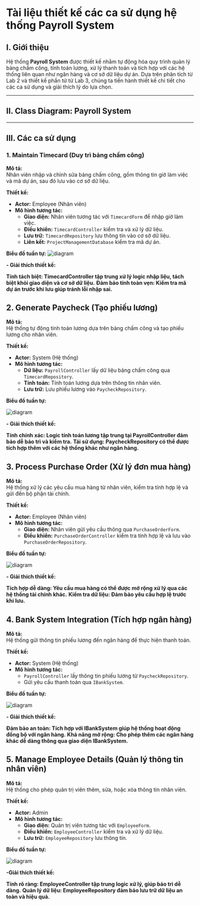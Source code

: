 
# **Tài liệu thiết kế các ca sử dụng hệ thống Payroll System**

## **I. Giới thiệu**
Hệ thống **Payroll System** được thiết kế nhằm tự động hóa quy trình quản lý bảng chấm công, tính toán lương, xử lý thanh toán và tích hợp với các hệ thống liên quan như ngân hàng và cơ sở dữ liệu dự án. Dựa trên phân tích từ Lab 2 và thiết kế phần tử từ Lab 3, chúng ta tiến hành thiết kế chi tiết cho các ca sử dụng và giải thích lý do lựa chọn.

---
## **II. Class Diagram: Payroll System**

---
## **III. Các ca sử dụng**

### **1. Maintain Timecard (Duy trì bảng chấm công)**

**Mô tả:**  
Nhân viên nhập và chỉnh sửa bảng chấm công, gồm thông tin giờ làm việc và mã dự án, sau đó lưu vào cơ sở dữ liệu.

**Thiết kế:**  
- **Actor:** Employee (Nhân viên)  
- **Mô hình tương tác:**  
  - **Giao diện:** Nhân viên tương tác với `TimecardForm` để nhập giờ làm việc.  
  - **Điều khiển:** `TimecardController` kiểm tra và xử lý dữ liệu.  
  - **Lưu trữ:** `TimecardRepository` lưu thông tin vào cơ sở dữ liệu.  
  - **Liên kết:** `ProjectManagementDatabase` kiểm tra mã dự án.

**Biểu đồ tuần tự:**
![diagram](https://www.planttext.com/api/plantuml/png/X98zQiCm7CLtdU9T81VmK0BzXBIbb0vTPLauRlNXodB0SuSEFKCX9dGCRQ5JF6GGz1uwGQzGcP34mPWkGlfBx_UU_j9linuNbXfRIa4eizhWLEP2LvoJM9SgeQR2NIOveoOvqqOIffKrMkoAnvkru8PmPJExFtxBSrra0LbjTswCVk3CNb55Kov3yOHQ6jE24x9rnUZem2_2zTIlbZdIp3Tl46ukCGlJ5uQPcqEw1HBVVC7LYdHrNSu-OeHptoopLl81qM9An7wrK2bOi7cNOEvRfQIlR7c3yIDC0kjPmXfw66bGWj50m8bVhIsUof0AZplgGA9-goDS_doMtGkI_g51ytjNCwYsuGeYSFwntJpGHPjImKvzynh6je68NQt9cAia_Ai_0000__y30000)

**- Giải thích thiết kế:**

**Tính tách biệt: TimecardController tập trung xử lý logic nhập liệu, tách biệt khỏi giao diện và cơ sở dữ liệu.**
**Đảm bảo tính toàn vẹn: Kiểm tra mã dự án trước khi lưu giúp tránh lỗi nhập sai.**

## **2. Generate Paycheck (Tạo phiếu lương)**

**Mô tả:**  
Hệ thống tự động tính toán lương dựa trên bảng chấm công và tạo phiếu lương cho nhân viên.

**Thiết kế:**  
- **Actor:** System (Hệ thống)  
- **Mô hình tương tác:**  
  - **Dữ liệu:** `PayrollController` lấy dữ liệu bảng chấm công qua `TimecardRepository`.  
  - **Tính toán:** Tính toán lương dựa trên thông tin nhân viên.  
  - **Lưu trữ:** Lưu phiếu lương vào `PaycheckRepository`.

**Biểu đồ tuần tự:**

![diagram](https://www.planttext.com/api/plantuml/png/T94nJiCm58Ptd-A_G2-G0LMmC30WwC0Q7AksSEpAUKRooCJC3OWGOaBjmEGC7O9o3v-0A-0gGgf8klZ9-j_tl__PFzr-sL3foDUQbPoimsreIDICMqFEQboN8HTzCLwrS4mOKXImKhNWfQjknCOsAfFXJya8bu8_72biTCNYR6fOu3p5BU7x9SKF3qgnjTX8bUBUGm-xeJLhDg4ELjC81QvIV0-eKhU5LgbxzhXFySsimMLMQl3-AzjDIIpciwrSnl6OkgTZq_ayqyLpdc7dvxRvrtXg_5tVSfWS_TCSw1E3nzSjS6dxLmEI-PHiAKoLl_KN003__mC0)

**- Giải thích thiết kế:**

  **Tính chính xác: Logic tính toán lương tập trung tại PayrollController đảm bảo dễ bảo trì và kiểm tra.**
  **Tái sử dụng: PaycheckRepository có thể được tích hợp thêm với các hệ thống khác như ngân hàng.** 

## **3. Process Purchase Order (Xử lý đơn mua hàng)**

**Mô tả:**  
Hệ thống xử lý các yêu cầu mua hàng từ nhân viên, kiểm tra tính hợp lệ và gửi đến bộ phận tài chính.

**Thiết kế:**  
- **Actor:** Employee (Nhân viên)  
- **Mô hình tương tác:**  
  - **Giao diện:** Nhân viên gửi yêu cầu thông qua `PurchaseOrderForm`.  
  - **Điều khiển:** `PurchaseOrderController` kiểm tra tính hợp lệ và lưu vào `PurchaseOrderRepository`.

**Biểu đồ tuần tự:**

![diagram](https://www.planttext.com/api/plantuml/png/Z94z2i9048NxESLSm0jOY23-589YPRjk5XFSxEfajqXjOU4b50j14AspXKN0U-m9l881aQX1iPsPzxqtCpTtQIQ6aR6n1CQD9cp7SwbJ8M2YhGeOfJYqn4EMY045WZgQOk1Q6TBolTDw5AKW4Cf4vaCu4dETH8L32l3qm5gZIgzZrxjZX6b-iCXzjhSOMuPXlb5Jg4nN46MC9oZmxeGoycvbNw3mHLK1bi7hsB-UlpFAGQpzIZNEjnnLwBEZGba0_qxok4wls6Ifq8JUhN7ciul1XVNP3ff21SKVxm000F__0m00)

**- Giải thích thiết kế:**

  **Tích hợp dễ dàng: Yêu cầu mua hàng có thể được mở rộng xử lý qua các hệ thống tài chính khác.**
  **Kiểm tra dữ liệu: Đảm bảo yêu cầu hợp lệ trước khi lưu.**

## **4. Bank System Integration (Tích hợp ngân hàng)**

**Mô tả:**  
Hệ thống gửi thông tin phiếu lương đến ngân hàng để thực hiện thanh toán.

**Thiết kế:**  
- **Actor:** System (Hệ thống)  
- **Mô hình tương tác:**  
  - `PayrollController` lấy thông tin phiếu lương từ `PaycheckRepository`.
  - Gửi yêu cầu thanh toán qua `IBankSystem`.

**Biểu đồ tuần tự:**

![diagram](https://www.planttext.com/api/plantuml/png/X951IaCn48RtESL_WLwW2ocwKD65g1U8UQ49BqtQl8cGfRXmuIcAY228hbyMNHHwZvp0AvX7AnRV4rV3CF_ytp_CPrfD6kAUmimmBiXvNCM6v8m9PyaxWmiUIp57szP8pwGbJR4R22L5VIddhj5bCx8R5sp5VSJf8RVrpeXjAqO7VQynZdDwquZhrm2HsvS0Kjmga5ilBUlfToQ_k6ESv_OvOgvqRbS1PlEnMTefwoin6avnxNFxXDkSxb3bz0wZSte8m_ozs_w9lwVy2tnM0XCMeSDFDNST_b6eOV8tzAIakxS5LRIeVnpOHDggFF8B003__mC0)

**- Giải thích thiết kế:**

**Đảm bảo an toàn: Tích hợp với IBankSystem giúp hệ thống hoạt động đồng bộ với ngân hàng.**
**Khả năng mở rộng: Cho phép thêm các ngân hàng khác dễ dàng thông qua giao diện IBankSystem.**

## **5. Manage Employee Details (Quản lý thông tin nhân viên)**

**Mô tả:**  
Hệ thống cho phép quản trị viên thêm, sửa, hoặc xóa thông tin nhân viên.

**Thiết kế:**  
- **Actor:** Admin  
- **Mô hình tương tác:**  
  - **Giao diện:** Quản trị viên tương tác với `EmployeeForm`.  
  - **Điều khiển:** `EmployeeController` kiểm tra và xử lý dữ liệu.  
  - **Lưu trữ:** `EmployeeRepository` lưu thông tin.

**Biểu đồ tuần tự:**

![diagram](https://www.planttext.com/api/plantuml/png/X90x2W8n48RxESLSm0ji8OhuACJ2odOVmGra9qlC2bjRM7WABGNHmieK5W7laHDu1QEYko9YESCt__SdLtDkpNIeT94926Cj5RQJZ1D4ig0aL2Lsirp8ah6UL1d4ahIIuhtiF6V1533IN5VucELondrU2V18n4Rp8ol0KUfEknnrQeyqHUqHIks6SCxjbg3ErcyhPO1zPtOS4sVsABWpomA-gVfjLIh0uULGrDpmpM3ZXtPYrx7lwjiJ2X_pn_fyxS0NN90tEhDwUIExbj1YbDn__mO00F__0m00)

**-Giải thích thiết kế:**

**Tính rõ ràng: EmployeeController tập trung logic xử lý, giúp bảo trì dễ dàng.**
**Quản lý dữ liệu: EmployeeRepository đảm bảo lưu trữ dữ liệu an toàn và hiệu quả.**


